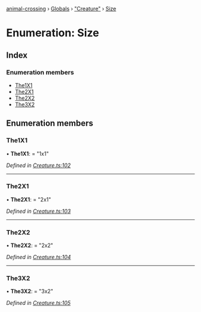 [animal-crossing](../README.md) › [Globals](../globals.md) › ["Creature"](../modules/_creature_.md) › [Size](_creature_.size.md)

# Enumeration: Size

## Index

### Enumeration members

* [The1X1](_creature_.size.md#the1x1)
* [The2X1](_creature_.size.md#the2x1)
* [The2X2](_creature_.size.md#the2x2)
* [The3X2](_creature_.size.md#the3x2)

## Enumeration members

###  The1X1

• **The1X1**: = "1x1"

*Defined in [Creature.ts:102](https://github.com/Norviah/animal-crossing/blob/26c21f5/module/types/Creature.ts#L102)*

___

###  The2X1

• **The2X1**: = "2x1"

*Defined in [Creature.ts:103](https://github.com/Norviah/animal-crossing/blob/26c21f5/module/types/Creature.ts#L103)*

___

###  The2X2

• **The2X2**: = "2x2"

*Defined in [Creature.ts:104](https://github.com/Norviah/animal-crossing/blob/26c21f5/module/types/Creature.ts#L104)*

___

###  The3X2

• **The3X2**: = "3x2"

*Defined in [Creature.ts:105](https://github.com/Norviah/animal-crossing/blob/26c21f5/module/types/Creature.ts#L105)*
